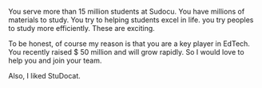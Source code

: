 You serve more than 15 million students at Sudocu.
You have millions of materials to study.
You try to helping students excel in life.
you try peoples to study more efficiently.
These are exciting.

To be honest, of course my reason is that you are a key player in EdTech. You recently raised $ 50 million and will grow rapidly. So I would love to help you and join your team.

Also, I liked StuDocat.